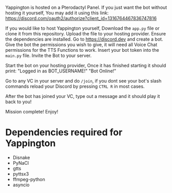 Yappington is hosted on a Pterodactyl Panel. If you just want the bot without hosting it yourself, You may add it using this link: 
https://discord.com/oauth2/authorize?client_id=1316764467836747816

If you would like to host Yappington yourself, 
Download the `app.py` file or clone it from this repository.
Upload the file to your hosting provider.
Ensure the dependencies are installed.
Go to https://discord.dev and create a bot.
Give the bot the permissions you wish to give, it will need all Voice Chat permissions for the TTS Functions to work.
Insert your bot token into the `main.py` file.
Invite the Bot to your server.

Start the bot on your hosting provider, Once it has finished starting it should print:
"Logged in as BOT_USERNAME!"
"Bot Online!"

Go to any VC in your server and do `/join`, if you dont see your bot's slash commands reload your Discord by pressing `CTRL R` in most cases.

After the bot has joined your VC, type out a message and it should play it back to you!

Mission complete! Enjoy!

# Dependencies required for Yappington
- Disnake
- PyNaCl 
- gtts
- pyttsx3
- ffmpeg-python 
- asyncio
